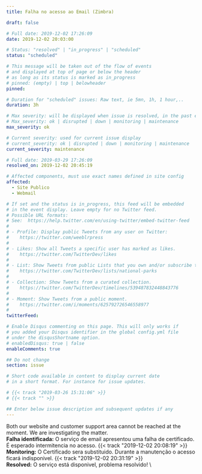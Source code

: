 ```yaml
---
title: Falha no acesso ao Email (Zimbra)

draft: false

# Full date: 2019-12-02 17:26:09
date: 2019-12-02 20:03:00

# Status: "resolved" | "in_progress" | "scheduled"
status: "scheduled"

# This message will be taken out of the flow of events
# and displayed at top of page or below the header
# as long as its status is marked as in_progress
# pinned: (empty) | top | belowheader
pinned: 

# Duration for "scheduled" issues: Raw text, ie 5mn, 1h, 1 hour,..
duration: 3h

# Max severity: will be displayed when issue is resolved, in the past events section
# Max_severity: ok | disrupted | down | monitoring | maintenance
max_severity: ok

# Current severity: used for current issue display
# current_severity: ok | disrupted | down | monitoring | maintenance
current_severity: maintenance

# Full date: 2019-03-29 17:26:09
resolved_on: 2019-12-02 20:45:19

# Affected components, must use exact names defined in site config
affected:
  - Site Publico
  - Webmail

# If set and the status is in_progress, this feed will be embedded
# in the event display. Leave empty for no Twitter feed.
# Possible URL formats:
# See:  https://help.twitter.com/en/using-twitter/embed-twitter-feed
#
# - Profile: Display public Tweets from any user on Twitter:
#    https://twitter.com/weeblrpress
#  
# - Likes: Show all Tweets a specific user has marked as likes.
#    https://twitter.com/TwitterDev/likes
#
# - List: Show Tweets from public Lists that you own and/or subscribe to.
#    https://twitter.com/TwitterDev/lists/national-parks
# 
# - Collection: Show Tweets from a curated collection.
#    https://twitter.com/TwitterDev/timelines/539487832448843776
#
# - Moment: Show Tweets from a public moment.
#    https://twitter.com/i/moments/625792726546558977
#
twitterFeed:

# Enable Disqus commenting on this page. This will only works if 
# you added your Disqus identifier in the global config.yml file
# under the disqusShortname option.
# enabledDisqus: true | false
enableComments: true

## Do not change
section: issue

# Short code available in content to display current date
# in a short format. For instance for issue updates.

# {{< track "2019-03-26 15:31:06" >}}
# {{< track "" >}}

## Enter below issue description and subsequent updates if any
---
```


Both our website and customer support area cannot be reached at the moment. We are investigating the matter.
\
**Falha identificada:** O serviço de email apresentou uma falha de certificado. É esperado intermitencia no acesso.  {{< track "2019-12-02 20:08:19" >}}
\
**Monitoring:** O Certificado sera substituido. Durante a manutenção o acesso ficará indisponivel. {{< track "2019-12-02 20:31:19" >}}
\
**Resolved:** O serviço está disponivel, problema resolvido!
\

